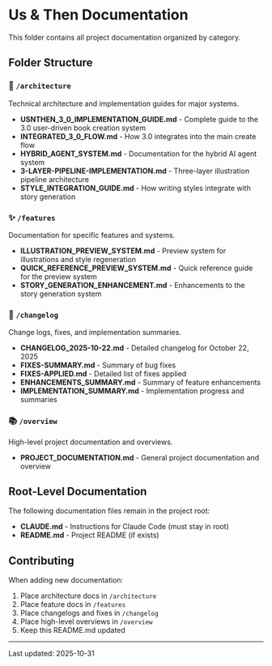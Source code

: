 # Us & Then Documentation

This folder contains all project documentation organized by category.

## Folder Structure

### 📐 `/architecture`
Technical architecture and implementation guides for major systems.

- **USNTHEN_3_0_IMPLEMENTATION_GUIDE.md** - Complete guide to the 3.0 user-driven book creation system
- **INTEGRATED_3_0_FLOW.md** - How 3.0 integrates into the main create flow
- **HYBRID_AGENT_SYSTEM.md** - Documentation for the hybrid AI agent system
- **3-LAYER-PIPELINE-IMPLEMENTATION.md** - Three-layer illustration pipeline architecture
- **STYLE_INTEGRATION_GUIDE.md** - How writing styles integrate with story generation

### ✨ `/features`
Documentation for specific features and systems.

- **ILLUSTRATION_PREVIEW_SYSTEM.md** - Preview system for illustrations and style regeneration
- **QUICK_REFERENCE_PREVIEW_SYSTEM.md** - Quick reference guide for the preview system
- **STORY_GENERATION_ENHANCEMENT.md** - Enhancements to the story generation system

### 📝 `/changelog`
Change logs, fixes, and implementation summaries.

- **CHANGELOG_2025-10-22.md** - Detailed changelog for October 22, 2025
- **FIXES-SUMMARY.md** - Summary of bug fixes
- **FIXES-APPLIED.md** - Detailed list of fixes applied
- **ENHANCEMENTS_SUMMARY.md** - Summary of feature enhancements
- **IMPLEMENTATION_SUMMARY.md** - Implementation progress and summaries

### 📚 `/overview`
High-level project documentation and overviews.

- **PROJECT_DOCUMENTATION.md** - General project documentation and overview

## Root-Level Documentation

The following documentation files remain in the project root:

- **CLAUDE.md** - Instructions for Claude Code (must stay in root)
- **README.md** - Project README (if exists)

## Contributing

When adding new documentation:
1. Place architecture docs in `/architecture`
2. Place feature docs in `/features`
3. Place changelogs and fixes in `/changelog`
4. Place high-level overviews in `/overview`
5. Keep this README.md updated

---

Last updated: 2025-10-31
